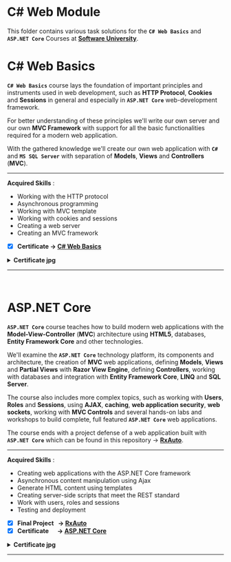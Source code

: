 # C# Web Module

This folder contains various task solutions for the **`C# Web Basics`** and **`ASP.NET Core`** Courses at **[Software University](https://softuni.bg/)**.

# C# Web Basics

**`C# Web Basics`** course lays the foundation of important principles and instruments used in web development, such as **HTTP Protocol**, **Cookies** and **Sessions** in general and especially in **`ASP.NET Core`** web-development framework. 

For better understanding of these principles we'll write our own server and our own **MVC Framework** with support for all the basic functionalities required for a modern web application.

With the gathered knowledge we'll create our own web application with **`C#`** and **`MS SQL Server`** with separation of **Models**, **Views** and **Controllers** (**MVC**).

---

**Acquired Skills** :
* Working with the HTTP protocol
* Asynchronous programming
* Working with MVC template
* Working with cookies and sessions
* Creating a web server
* Creating an MVC framework

- [x] **Certificate -> [C# Web Basics](https://softuni.bg/certificates/details/77274/591df255)**

<details>
  <summary><b>Certificate jpg</b></summary>
  <p align="center">
    <img src="https://raw.githubusercontent.com/radrex/SoftuniCourses/master/certificates/C%23%20Web%20Basics.jpg">
  </p>
</details>

---
<br />


# ASP&#8228;NET Core

**`ASP.NET Core`** course teaches how to build modern web applications with the **Model-View-Controller** (**MVC**) architecture using **HTML5**, databases, **Entity Framework Core** and other technologies.

We'll examine the **`ASP.NET Core`** technology platform, its components and architecture, the creation of **MVC** web applications, defining **Models**, **Views** and **Partial Views** with **Razor View Engine**, defining **Controllers**, working with databases and integration with **Entity Framework Core**, **LINQ** and **SQL Server**.

The course also includes more complex topics, such as working with **Users**, **Roles** and **Sessions**, using **AJAX**, **caching**, **web application security**, **web sockets**, working with **MVC Controls** and several hands-on labs and workshops to build complete, full featured **`ASP.NET Core`** web applications.

The course ends with a project defense of a web application built with **`ASP.NET Core`** which can be found in this repository -> **[RxAuto](https://github.com/radrex/RxAutoInspection)**.

---

**Acquired Skills** :
* Creating web applications with the ASP&#8228;NET Core framework
* Asynchronous content manipulation using Ajax
* Generate HTML content using templates
* Creating server-side scripts that meet the REST standard
* Work with users, roles and sessions
* Testing and deployment

- [x] **Final Project &nbsp; -> [RxAuto](https://github.com/radrex/RxAutoInspection)**
- [x] **Certificate &nbsp;&nbsp;&nbsp;&nbsp; -> [ASP&#8228;NET Core](https://softuni.bg/certificates/details/81159/8d7a7555)**

<details>
  <summary><b>Certificate jpg</b></summary>
  <p align="center">
    <img src="https://raw.githubusercontent.com/radrex/SoftuniCourses/master/certificates/ASP.NET%20Core.jpg">
  </p>
</details>

---